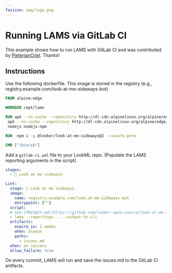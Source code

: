 ```yaml
---
favicon: img/logo.png
---
```

# Running LAMS via GitLab CI

This example shows how to run LAMS with GitLab CI and was contributed by [PieterjanCriel](https://github.com/PieterjanCriel). Thanks!

## Instructions

Use the following dockerfile. This image is stored in the registry (e.g., registry.example.com/look-at-me-sideways-bot)

```dockerfile
FROM alpine:edge

WORKDIR /opt/lams

RUN apk --no-cache --repository http://dl-cdn.alpinelinux.org/alpine/edge/testing/ upgrade && \
 apk --no-cache --repository http://dl-cdn.alpinelinux.org/alpine/edge/testing/ add \
 nodejs nodejs-npm

RUN  npm i -g @looker/look-at-me-sideways@2 --unsafe-perm

CMD ["/bin/sh"]
```

Add a `gitlab-ci.yml` file to your LookML repo. (Populate the LAMS reporting arguments in the script)

```yml
stages:
  - 👀 Look at me sideways

Lint:
  stage: 👀 Look at me sideways
  image:
    name: registry.example.com/look-at-me-sideways-bot
    entrypoint: [""]
  script:
  # See [PRIVACY.md](https://github.com/looker-open-source/look-at-me-sideways/blob/master/PRIVACY.md)
  - lams --reporting=... --output-to-cli
  artifacts:
    expire_in: 2 weeks
    when: always
    paths:
      - issues.md
  when: on_success
  allow_failure: true
```

On every commit, LAMS will run and save the issues.md to the GitLab CI artifacts.